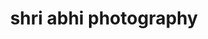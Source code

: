---
title: "shri abhi photography"
url: /vanasthaslipuram-hyderabad/shri-abhi-photography/
shop: photo
---
